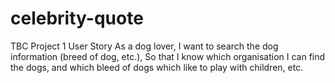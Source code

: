 # celebrity-quote
TBC
Project 1 User Story
As a dog lover,
I want to search the dog information (breed of dog, etc.),
So that I know which organisation I can find the dogs, and which bleed of dogs which like to play with children, etc.
